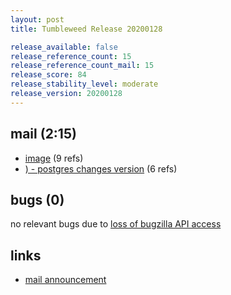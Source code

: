 ```yaml
---
layout: post
title: Tumbleweed Release 20200128

release_available: false
release_reference_count: 15
release_reference_count_mail: 15
release_score: 84
release_stability_level: moderate
release_version: 20200128
---
```


## mail (2:15)

- [image](https://lists.opensuse.org/opensuse-factory/2020-02/msg00343.html) (9 refs)
- [) - postgres changes version](https://lists.opensuse.org/opensuse-factory/2020-01/msg00311.html) (6 refs)

## bugs (0)

<!--more-->

no relevant bugs due to [loss of bugzilla API access](https://bugzilla.opensuse.org/show_bug.cgi?id=1157722)



## links

- [mail announcement](https://lists.opensuse.org/opensuse-factory/2020-01/msg00310.html)
